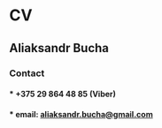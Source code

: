 # CV
## Aliaksandr Bucha
### Contact
#### * +375 29 864 48 85 (Viber)
#### * email: aliaksandr.bucha@gmail.com
